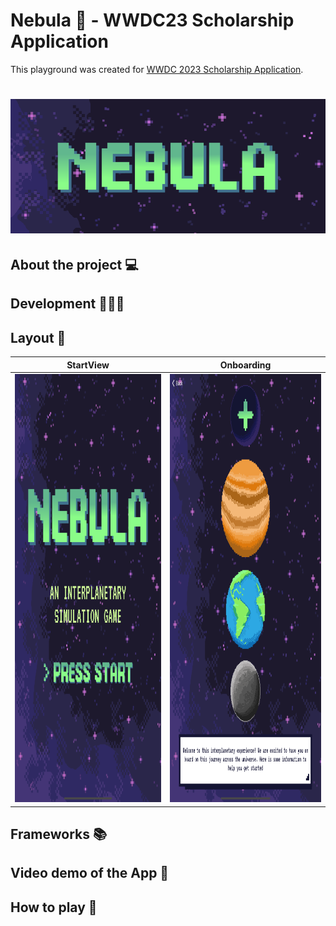 # Nebula 🚀 - WWDC23 Scholarship Application

This playground was created for [WWDC 2023 Scholarship Application](https://developer.apple.com/wwdc23/).

<h1 align="center">
    <img src="https://github.com/CynaraCosta/NebulaWWDC2023/blob/main/Screenshots/portrait.png">
</h1>

## About the project 💻 

## Development 👩🏻‍💻

## Layout 🎨
StartView            |  Onboarding
:-------------------------:|:-------------------------:
<img src="https://github.com/CynaraCosta/NebulaWWDC2023/blob/main/Screenshots/start-view.png" alt="StartView" width="487" height="685"> | <img src="https://github.com/CynaraCosta/NebulaWWDC2023/blob/main/Screenshots/onboarding-view.png" alt="Onboarding" width="487" height="685"> 

## Frameworks 📚

## Video demo of the App 🎥

## How to play 📱
